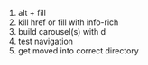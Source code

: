 1. alt + fill
2. kill href or fill with info-rich 
3. build carousel(s) with d
4. test navigation
5. get moved into correct directory
